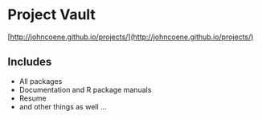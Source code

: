 # Project Vault

[http://johncoene.github.io/projects/](http://johncoene.github.io/projects/)

## Includes ##

- All packages
- Documentation and R package manuals
- Resume
- and other things as well ...
